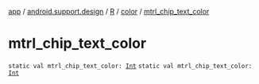 [app](../../../index.md) / [android.support.design](../../index.md) / [R](../index.md) / [color](index.md) / [mtrl_chip_text_color](./mtrl_chip_text_color.md)

# mtrl_chip_text_color

`static val mtrl_chip_text_color: `[`Int`](https://kotlinlang.org/api/latest/jvm/stdlib/kotlin/-int/index.html)
`static val mtrl_chip_text_color: `[`Int`](https://kotlinlang.org/api/latest/jvm/stdlib/kotlin/-int/index.html)